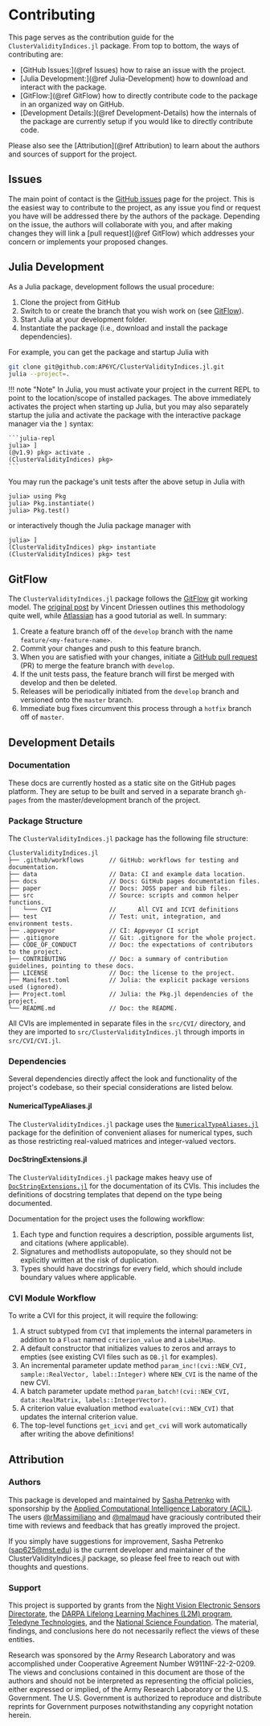 # Contributing

This page serves as the contribution guide for the `ClusterValidityIndices.jl` package.
From top to bottom, the ways of contributing are:

- [GitHub Issues:](@ref Issues) how to raise an issue with the project.
- [Julia Development:](@ref Julia-Development) how to download and interact with the package.
- [GitFlow:](@ref GitFlow) how to directly contribute code to the package in an organized way on GitHub.
- [Development Details:](@ref Development-Details) how the internals of the package are currently setup if you would like to directly contribute code.

Please also see the [Attribution](@ref Attribution) to learn about the authors and sources of support for the project.

## Issues

The main point of contact is the [GitHub issues](https://github.com/AP6YC/ClusterValidityIndices.jl/issues) page for the project.
This is the easiest way to contribute to the project, as any issue you find or request you have will be addressed there by the authors of the package.
Depending on the issue, the authors will collaborate with you, and after making changes they will link a [pull request](@ref GitFlow) which addresses your concern or implements your proposed changes.

## Julia Development

As a Julia package, development follows the usual procedure:

1. Clone the project from GitHub
2. Switch to or create the branch that you wish work on (see [GitFlow](@ref)).
3. Start Julia at your development folder.
4. Instantiate the package (i.e., download and install the package dependencies).

For example, you can get the package and startup Julia with

```sh
git clone git@github.com:AP6YC/ClusterValidityIndices.jl.git
julia --project=.
```

!!! note "Note"
    In Julia, you must activate your project in the current REPL to point to the location/scope of installed packages.
    The above immediately activates the project when starting up Julia, but you may also separately startup the julia and activate the package with the interactive
    package manager via the `]` syntax:

    ```julia-repl
    julia> ]
    (@v1.9) pkg> activate .
    (ClusterValidityIndices) pkg>
    ```

You may run the package's unit tests after the above setup in Julia with

```julia-repl
julia> using Pkg
julia> Pkg.instantiate()
julia> Pkg.test()
```

or interactively though the Julia package manager with

```julia-repl
julia> ]
(ClusterValidityIndices) pkg> instantiate
(ClusterValidityIndices) pkg> test
```

## GitFlow

The `ClusterValidityIndices.jl` package follows the [GitFlow](https://nvie.com/posts/a-successful-git-branching-model/) git working model.
The [original post](https://nvie.com/posts/a-successful-git-branching-model/) by Vincent Driessen outlines this methodology quite well, while [Atlassian](https://www.atlassian.com/git/tutorials/comparing-workflows/gitflow-workflow) has a good tutorial as well.
In summary:

1. Create a feature branch off of the `develop` branch with the name `feature/<my-feature-name>`.
2. Commit your changes and push to this feature branch.
3. When you are satisfied with your changes, initiate a [GitHub pull request](https://github.com/AP6YC/ClusterValidityIndices.jl/pulls) (PR) to merge the feature branch with `develop`.
4. If the unit tests pass, the feature branch will first be merged with develop and then be deleted.
5. Releases will be periodically initiated from the `develop` branch and versioned onto the `master` branch.
6. Immediate bug fixes circumvent this process through a `hotfix` branch off of `master`.

## Development Details

### Documentation

These docs are currently hosted as a static site on the GitHub pages platform.
They are setup to be built and served in a separate branch `gh-pages` from the master/development branch of the project.

### Package Structure

The `ClusterValidityIndices.jl` package has the following file structure:

```console
ClusterValidityIndices.jl
├── .github/workflows       // GitHub: workflows for testing and documentation.
├── data                    // Data: CI and example data location.
├── docs                    // Docs: GitHub pages documentation files.
├── paper                   // Docs: JOSS paper and bib files.
├── src                     // Source: scripts and common helper functions.
│   └─── CVI                //      All CVI and ICVI definitions
├── test                    // Test: unit, integration, and environment tests.
├── .appveyor               // CI: Appveyor CI script
├── .gitignore              // Git: .gitignore for the whole project.
├── CODE_OF_CONDUCT         // Doc: the expectations of contributors to the project.
├── CONTRIBUTING            // Doc: a summary of contribution guidelines, pointing to these docs.
├── LICENSE                 // Doc: the license to the project.
├── Manifest.toml           // Julia: the explicit package versions used (ignored).
├── Project.toml            // Julia: the Pkg.jl dependencies of the project.
└── README.md               // Doc: the README.
```

All CVIs are implemented in separate files in the `src/CVI/` directory, and they are imported to `src/ClusterValidityIndices.jl` through imports in `src/CVI/CVI.jl`.

### Dependencies

Several dependencies directly affect the look and functionality of the project's codebase, so their special considerations are listed below.

#### NumericalTypeAliases.jl

The `ClusterValidityIndices.jl` package uses the [`NumericalTypeAliases.jl`](https://github.com/AP6YC/NumericalTypeAliases.jl) package for the definition of convenient aliases for numerical types, such as those restricting real-valued matrices and integer-valued vectors.

#### DocStringExtensions.jl

The `ClusterValidityIndices.jl` package makes heavy use of [`DocStringExtensions.jl`](https://github.com/JuliaDocs/DocStringExtensions.jl) for the documentation of its CVIs.
This includes the definitions of docstring templates that depend on the type being documented.

Documentation for the project uses the following workflow:

1. Each type and function requires a description, possible arguments list, and citations (where applicable).
2. Signatures and methodlists autopopulate, so they should not be explicitly written at the risk of duplication.
3. Types should have docstrings for every field, which should include boundary values where applicable.

### CVI Module Workflow

To write a CVI for this project, it will require the following:

1. A struct subtyped from `CVI` that implements the internal parameters in addition to a `Float` named `criterion_value` and a `LabelMap`.
2. A default constructor that initializes values to zeros and arrays to empties (see existing CVI files such as `DB.jl` for examples).
3. An incremental parameter update method `param_inc!(cvi::NEW_CVI, sample::RealVector, label::Integer)` where `NEW_CVI` is the name of the new CVI.
4. A batch parameter update method `param_batch!(cvi::NEW_CVI, data::RealMatrix, labels::IntegerVector)`.
5. A criterion value evaluation method `evaluate(cvi::NEW_CVI)` that updates the internal criterion value.
6. The top-level functions `get_icvi` and `get_cvi` will work automatically after writing the above definitions!

## Attribution

### Authors

This package is developed and maintained by [Sasha Petrenko](https://github.com/AP6YC) with sponsorship by the [Applied Computational Intelligence Laboratory (ACIL)](https://acil.mst.edu/).
The users [@rMassimiliano](https://github.com/rMassimiliano) and [@malmaud](https://github.com/malmaud) have graciously contributed their time with reviews and feedback that has greatly improved the project.

If you simply have suggestions for improvement, Sasha Petrenko (<sap625@mst.edu>) is the current developer and maintainer of the ClusterValidityIndices.jl package, so please feel free to reach out with thoughts and questions.

### Support

This project is supported by grants from the [Night Vision Electronic Sensors Directorate](https://c5isr.ccdc.army.mil/inside_c5isr_center/nvesd/), the [DARPA Lifelong Learning Machines (L2M) program](https://www.darpa.mil/program/lifelong-learning-machines), [Teledyne Technologies](http://www.teledyne.com/), and the [National Science Foundation](https://www.nsf.gov/).
The material, findings, and conclusions here do not necessarily reflect the views of these entities.

Research was sponsored by the Army Research Laboratory and was accomplished under Cooperative Agreement Number W911NF-22-2-0209.
The views and conclusions contained in this document are those of the authors and should not be interpreted as representing the official policies, either expressed or implied, of the Army Research Laboratory or the U.S. Government.
The U.S. Government is authorized to reproduce and distribute reprints for Government purposes notwithstanding any copyright notation herein.
